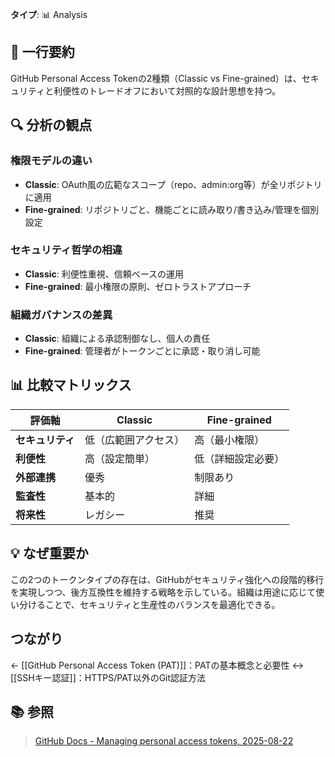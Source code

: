 **タイプ**: 📊 Analysis

## 📝 一行要約
GitHub Personal Access Tokenの2種類（Classic vs Fine-grained）は、セキュリティと利便性のトレードオフにおいて対照的な設計思想を持つ。

## 🔍 分析の観点

### 権限モデルの違い
- **Classic**: OAuth風の広範なスコープ（repo、admin:org等）が全リポジトリに適用
- **Fine-grained**: リポジトリごと、機能ごとに読み取り/書き込み/管理を個別設定

### セキュリティ哲学の相違
- **Classic**: 利便性重視、信頼ベースの運用
- **Fine-grained**: 最小権限の原則、ゼロトラストアプローチ

### 組織ガバナンスの差異
- **Classic**: 組織による承認制御なし、個人の責任
- **Fine-grained**: 管理者がトークンごとに承認・取り消し可能

## 📊 比較マトリックス

| 評価軸 | Classic | Fine-grained |
|--------|---------|--------------|
| **セキュリティ** | 低（広範囲アクセス） | 高（最小権限） |
| **利便性** | 高（設定簡単） | 低（詳細設定必要） |
| **外部連携** | 優秀 | 制限あり |
| **監査性** | 基本的 | 詳細 |
| **将来性** | レガシー | 推奨 |

## 💡 なぜ重要か

この2つのトークンタイプの存在は、GitHubがセキュリティ強化への段階的移行を実現しつつ、後方互換性を維持する戦略を示している。組織は用途に応じて使い分けることで、セキュリティと生産性のバランスを最適化できる。

## つながり
← [[GitHub Personal Access Token (PAT)]]：PATの基本概念と必要性
↔ [[SSHキー認証]]：HTTPS/PAT以外のGit認証方法

## 📚 参照
> [GitHub Docs - Managing personal access tokens, 2025-08-22](https://docs.github.com/en/authentication/keeping-your-account-and-data-secure/managing-your-personal-access-tokens)